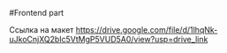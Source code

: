 #Frontend part

Ссылка на макет
https://drive.google.com/file/d/1lhqNk-uJkoCnjXQ2bIc5VtMgP5VUD5A0/view?usp=drive_link
